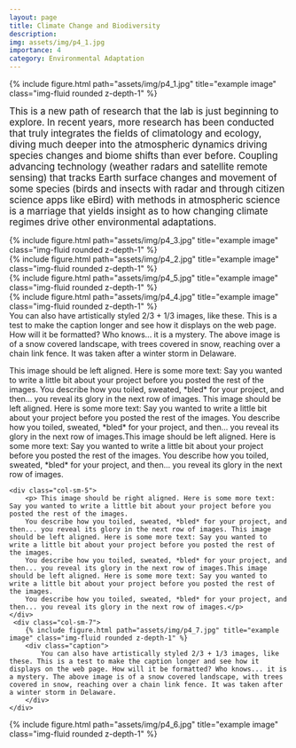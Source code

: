 ```yaml
---
layout: page
title: Climate Change and Biodiversity
description: 
img: assets/img/p4_1.jpg
importance: 4
category: Environmental Adaptation
---
```


<div class="row">
    <div class="col-sm mt-3 mt-md-0 text-center">
        {% include figure.html path="assets/img/p4_1.jpg" title="example image" class="img-fluid rounded z-depth-1" %}
    </div>
</div>


<big> This is a new path of research that the lab is just beginning to explore. In recent years, more research has been conducted that truly integrates the fields of climatology and ecology, diving much deeper into the atmospheric dynamics driving species changes and biome shifts than ever before. Coupling advancing technology (weather radars and satellite remote sensing) that tracks Earth surface changes and movement of some species (birds and insects with radar and through citizen science apps like eBird) with methods in atmospheric science is a marriage that yields insight as to how changing climate regimes drive other environmental adaptations. </big>

<div class="row">
    <div class="col-sm mt-3 mt-md-0">
        {% include figure.html path="assets/img/p4_3.jpg" title="example image" class="img-fluid rounded z-depth-1" %}
    </div>
    <div class="col-sm mt-3 mt-md-0">
        {% include figure.html path="assets/img/p4_2.jpg" title="example image" class="img-fluid rounded z-depth-1" %}
    </div>
    <div class="col-sm mt-3 mt-md-0">
        {% include figure.html path="assets/img/p4_5.jpg" title="example image" class="img-fluid rounded z-depth-1" %}
    </div>
</div>



<div class="row">
    <div class="col-sm-7">
        {% include figure.html path="assets/img/p4_4.jpg" title="example image" class="img-fluid rounded z-depth-1" %}
        <div class="caption">
            You can also have artistically styled 2/3 + 1/3 images, like these. This is a test to make the caption longer and see how it displays on the web page. How will it be formatted? Who knows... it is a mystery. The above image is of a snow covered landscape, with trees covered in snow, reaching over a chain link fence. It was taken after a winter storm in Delaware. 
        </div>
    </div>
    <div class="col-sm-5">
        <p> This image should be left aligned. Here is some more text: Say you wanted to write a little bit about your project before you posted the rest of the images.
        You describe how you toiled, sweated, *bled* for your project, and then... you reveal its glory in the next row of images. This image should be left aligned. Here is some more text: Say you wanted to write a little bit about your project before you posted the rest of the images.
        You describe how you toiled, sweated, *bled* for your project, and then... you reveal its glory in the next row of images.This image should be left aligned. Here is some more text: Say you wanted to write a little bit about your project before you posted the rest of the images.
        You describe how you toiled, sweated, *bled* for your project, and then... you reveal its glory in the next row of images.</p>      
    </div>
</div>

<div class="row">
   
    <div class="col-sm-5">
        <p> This image should be right aligned. Here is some more text: Say you wanted to write a little bit about your project before you posted the rest of the images.
        You describe how you toiled, sweated, *bled* for your project, and then... you reveal its glory in the next row of images. This image should be left aligned. Here is some more text: Say you wanted to write a little bit about your project before you posted the rest of the images.
        You describe how you toiled, sweated, *bled* for your project, and then... you reveal its glory in the next row of images.This image should be left aligned. Here is some more text: Say you wanted to write a little bit about your project before you posted the rest of the images.
        You describe how you toiled, sweated, *bled* for your project, and then... you reveal its glory in the next row of images.</p>      
    </div>
     <div class="col-sm-7">
        {% include figure.html path="assets/img/p4_7.jpg" title="example image" class="img-fluid rounded z-depth-1" %}
        <div class="caption">
            You can also have artistically styled 2/3 + 1/3 images, like these. This is a test to make the caption longer and see how it displays on the web page. How will it be formatted? Who knows... it is a mystery. The above image is of a snow covered landscape, with trees covered in snow, reaching over a chain link fence. It was taken after a winter storm in Delaware. 
        </div>
    </div>
</div>



<div class="row">
    <div class="col-sm mt-3 mt-md-0 text-center">
        {% include figure.html path="assets/img/p4_6.jpg" title="example image" class="img-fluid rounded z-depth-1" %}
    </div>
</div>
